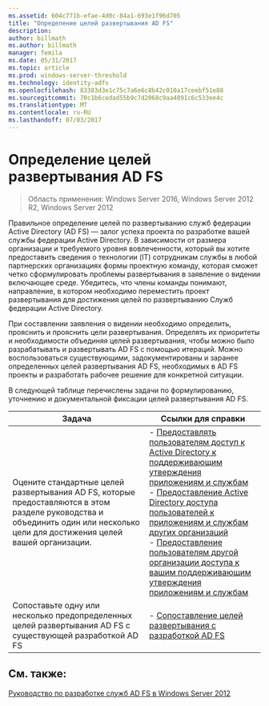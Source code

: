 ```yaml
---
ms.assetid: 604c771b-efae-4d0c-84a1-693e1f96d705
title: "Определение целей развертывания AD FS"
description: 
author: billmath
ms.author: billmath
manager: femila
ms.date: 05/31/2017
ms.topic: article
ms.prod: windows-server-threshold
ms.technology: identity-adfs
ms.openlocfilehash: 83383d3e1c75c7a6e6c8b42c010a17ceebf51e88
ms.sourcegitcommit: 70c1b6cedad55b9c7d2068c9aa4891c6c533ee4c
ms.translationtype: MT
ms.contentlocale: ru-RU
ms.lasthandoff: 07/03/2017
---
```

# <a name="identifying-your-ad-fs-deployment-goals"></a>Определение целей развертывания AD FS

>Область применения: Windows Server 2016, Windows Server 2012 R2, Windows Server 2012

Правильное определение целей по развертыванию служб федерации Active Directory \(AD FS\) — залог успеха проекта по разработке вашей службы федерации Active Directory. В зависимости от размера организации и требуемого уровня вовлеченности, который вы хотите предоставить сведения о технологии \(IT\) сотрудникам службы в любой партнерских организациях формы проектную команду, которая сможет четко сформулировать проблемы развертывания в заявление о видении включающее среде. Убедитесь, что члены команды понимают, направление, в котором необходимо переместить проект развертывания для достижения целей по развертыванию Служб федерации Active Directory.  
  
При составлении заявления о видении необходимо определить, прояснить и прояснить цели развертывания. Определять их приоритеты и необходимости объединяя целей развертывания, чтобы можно было разрабатывать и развертывать AD FS с помощью итераций. Можно воспользоваться существующими, задокументированы и заранее определенных целей развертывания AD FS, необходимых в AD FS проекты и разработать рабочее решение для конкретной ситуации.  
  
В следующей таблице перечислены задачи по формулированию, уточнению и документальной фиксации целей развертывания AD FS.  
  
|Задача|Ссылки для справки|  
|--------|-------------------|  
|Оцените стандартные целей развертывания AD FS, которые предоставляются в этом разделе руководства и объединить один или несколько цели для достижения целей вашей организации.|-   [Предоставлять пользователям доступ к Active Directory к поддерживающим утверждения приложениям и службам](Provide-Your-Active-Directory-Users-Access-to-Your-Claims-Aware-Applications-and-Services.md)<br />-   [Предоставление Active Directory доступа пользователей к приложениям и службам других организаций](Provide-Your-Active-Directory-Users-Access-to-the-Applications-and-Services-of-Other-Organizations.md)<br />-   [Предоставление пользователям другой организации доступа к вашим поддерживающим утверждения приложениям и службам](Provide-Users-in-Another-Organization-Access-to-Your-Claims-Aware-Applications-and-Services.md)|  
|Сопоставьте одну или несколько предопределенных целей развертывания AD FS с существующей разработкой AD FS|-   [Сопоставление целей развертывания с разработкой AD FS](Mapping-Your-Deployment-Goals-to-an-AD-FS-Design.md)|  
  
## <a name="see-also"></a>См. также:
[Руководство по разработке служб AD FS в Windows Server 2012](AD-FS-Design-Guide-in-Windows-Server-2012.md)


